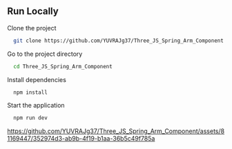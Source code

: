 ## Run Locally

Clone the project

```bash
  git clone https://github.com/YUVRAJg37/Three_JS_Spring_Arm_Component
```

Go to the project directory

```bash
  cd Three_JS_Spring_Arm_Component
```

Install dependencies

```bash
  npm install
```

Start the application

```bash
  npm run dev
```




https://github.com/YUVRAJg37/Three_JS_Spring_Arm_Component/assets/81169447/352974d3-ab9b-4f19-b1aa-36b5c49f785a


